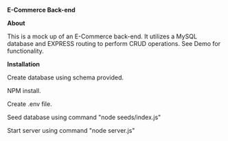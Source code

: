 **E-Commerce Back-end**

**About**

This is a mock up of an E-Commerce back-end.  It utilizes a MySQL database and EXPRESS routing to perform CRUD operations. See Demo for functionality.

**Installation**

Create database using schema provided.

NPM install.

Create .env file.

Seed database using command "node seeds/index.js"

Start server using command "node server.js"

